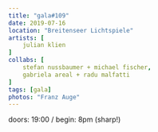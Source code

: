 ```yaml
---
title: "gala#109"
date: 2019-07-16
location: "Breitenseer Lichtspiele"
artists: [
    julian klien
]
collabs: [
    stefan nussbaumer + michael fischer,
    gabriela areal + radu malfatti
]
tags: [gala]
photos: "Franz Auge"
---
```

doors: 19:00 / begin: 8pm (sharp!)  

